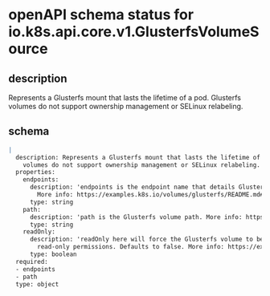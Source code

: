 # openAPI schema status for io.k8s.api.core.v1.GlusterfsVolumeSource

## description

Represents a Glusterfs mount that lasts the lifetime of a pod. Glusterfs volumes do not support ownership management or SELinux relabeling.

## schema

```yaml
|
  description: Represents a Glusterfs mount that lasts the lifetime of a pod. Glusterfs
    volumes do not support ownership management or SELinux relabeling.
  properties:
    endpoints:
      description: 'endpoints is the endpoint name that details Glusterfs topology.
        More info: https://examples.k8s.io/volumes/glusterfs/README.md#create-a-pod'
      type: string
    path:
      description: 'path is the Glusterfs volume path. More info: https://examples.k8s.io/volumes/glusterfs/README.md#create-a-pod'
      type: string
    readOnly:
      description: 'readOnly here will force the Glusterfs volume to be mounted with
        read-only permissions. Defaults to false. More info: https://examples.k8s.io/volumes/glusterfs/README.md#create-a-pod'
      type: boolean
  required:
  - endpoints
  - path
  type: object

```
